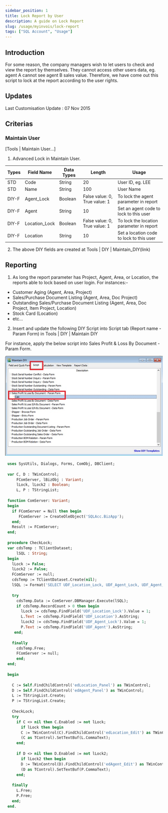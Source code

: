 ```yaml
---
sidebar_position: 1
title: Lock Report by User
description: A guide on Lock Report
slug: /usage/myinvois/lock-report
tags: ["SQL Account", "Usage"]
---
```


## Introduction
For some reason, the company managers wish to let users to check and view the report by themselves. They cannot access other users data, eg. agent A cannot see agent B sales value. Therefore, we have come out this script to lock at the report according to the user rights.

## Updates
Last Customisation Update : 07 Nov 2015

## Criterias
### Maintain User
[Tools | Maintain User...]

1. Advanced Lock in Maintain User.

| Types | Field Name | Data Types | Length | Usage |
| --- | --- | --- | --- | --- |
| STD | Code | String | 20  | User ID, eg. LEE |
| STD | Name | String | 100 | User Name |
| DIY-F | Agent_Lock | Boolean | False value: 0, True value: 1 | To lock the agent parameter in report |
| DIY-F | Agent | String | 10  | Set an agent code to lock to this user |
| DIY-F | Location_Lock | Boolean | False value: 0, True value: 1 | To lock the location parameter in report |
| DIY-F | Location | String | 10  | Set a location code to lock to this user |

2. The above DIY fields are created at Tools | DIY | Maintain_DIY(link)

## Reporting
1. As long the report parameter has Project, Agent, Area, or Location, the reports able to lock based on user login. For instances:-

- Customer Aging (Agent, Area, Project)
- Sales/Purchase Document Listing (Agent, Area, Doc Project)
- Outstanding Sales/Purchase Document Listing (Agent, Area, Doc Project, Item Project, Location)
- Stock Card (Location)
- etc...

2. Insert and update the following DIY Script into Script tab (Report name - Param Form) in Tools | DIY | Maintain DIY

For instance, apply the below script into Sales Profit & Loss By Document - Param Form.

![1](../../../../static/img/usage/general/case-study/lock-report/reporting.png)


```pascal
 uses SysUtils, Dialogs, Forms, ComObj, DBClient;
 
 var C, D : TWinControl;
     FComServer, lBizObj : Variant;
     lLock, lLock2 : Boolean;
     L, P : TStringList;
 
 function ComServer: Variant;
 begin
   if FComServer = Null then begin
      FComServer := CreateOleObject('SQLAcc.BizApp');
   end;
   Result := FComServer;
 end;
 
 procedure CheckLock;
 var cdsTemp : TClientDataset;
     lSQL : String;
 begin
   lLock := False; 
   lLock2 := False;
   FComServer := null;
   cdsTemp := TClientDataset.Create(nil);
   lSQL := Format('SELECT UDF_Location_Lock, UDF_Agent_Lock, UDF_Agent, UDF_Location FROM SY_USER WHERE Code=%s',[QuotedStr(UserID)]);
 
   try
     cdsTemp.Data := ComServer.DBManager.Execute(lSQL);
     if cdsTemp.RecordCount > 0 then begin
       lLock := cdsTemp.FindField('UDF_Location_Lock').Value = 1;
       L.Text := cdsTemp.FindField('UDF_Location').AsString;
       lLock2 := cdsTemp.FindField('UDF_Agent_Lock').Value = 1;
       P.Text := cdsTemp.FindField('UDF_Agent').AsString;
    end;  
 
   finally 
     cdsTemp.Free;
     FComServer := null;   
     end;
 end;
 
 begin
 
   C := Self.FindChildControl('edLocation_Panel') as TWinControl;
   D := Self.FindChildControl('edAgent_Panel') as TWinControl;
   L := TStringList.Create;    
   P := TStringList.Create;                                    
   
   CheckLock;
   try
     if C <> nil then C.Enabled := not lLock;
       if lLock then begin
       C := TWinControl(C).FindChildControl('edLocation_Edit') as TWinControl;      
       (C as TControl).SetTextBuf(L.CommaText);       
     end;   

     if D <> nil then D.Enabled := not lLock2;
       if lLock2 then begin
       D := TWinControl(D).FindChildControl('edAgent_Edit') as TWinControl;      
       (D as TControl).SetTextBuf(P.CommaText);       
     end; 
   
   finally 
     L.Free;
     P.Free; 
   end;              
 end.
```